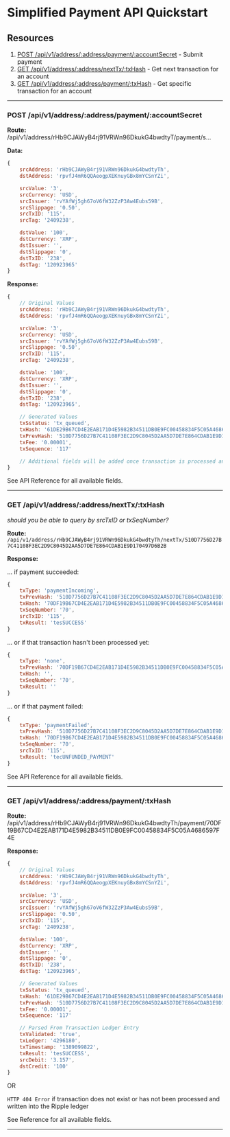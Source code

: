 # Simplified Payment API Quickstart

## Resources

1. [POST /api/v1/address/:address/payment/:accountSecret](API.md#post-apiv1addressaddresspaymentaccountsecret) - Submit payment
2. [GET /api/v1/address/:address/nextTx/:txHash](API.md#get-apiv1addressaddressnexttxtxhash) - Get next transaction for an account
3. [GET /api/v1/address/:address/payment/:txHash](API.md#get-apiv1addressaddresspaymenttxhash) - Get specific transaction for an account

-----------

### POST /api/v1/address/:address/payment/:accountSecret

__Route:__ /api/v1/address/rHb9CJAWyB4rj91VRWn96DkukG4bwdtyT/payment/s...

__Data:__
```js
{
	srcAddress: 'rHb9CJAWyB4rj91VRWn96DkukG4bwdtyTh',
	dstAddress: 'rpvfJ4mR6QQAeogpXEKnuyGBx8mYCSnYZi',

	srcValue: '3',
	srcCurrency: 'USD',
	srcIssuer: 'rvYAfWj5gh67oV6fW32ZzP3Aw4Eubs59B',
	srcSlippage: '0.50',
	srcTxID: '115',
	srcTag: '2409238',

	dstValue: '100',
	dstCurrency: 'XRP',
	dstIssuer: '',
	dstSlippage: '0',
	dstTxID: '238',
	dstTag: '120923965'
}
```

__Response:__

```js
{
	// Original Values
	srcAddress: 'rHb9CJAWyB4rj91VRWn96DkukG4bwdtyTh',
	dstAddress: 'rpvfJ4mR6QQAeogpXEKnuyGBx8mYCSnYZi',

	srcValue: '3',
	srcCurrency: 'USD',
	srcIssuer: 'rvYAfWj5gh67oV6fW32ZzP3Aw4Eubs59B',
	srcSlippage: '0.50',
	srcTxID: '115',
	srcTag: '2409238',

	dstValue: '100',
	dstCurrency: 'XRP',
	dstIssuer: '',
	dstSlippage: '0',
	dstTxID: '238',
	dstTag: '120923965',

	// Generated Values
	txSstatus: 'tx_queued',
	txHash: '61DE29B67CD4E2EAB171D4E5982B34511DB0E9FC00458834F5C05A4686597F4E',
	txPrevHash: '510D7756D27B7C41108F3EC2D9C8045D2AA5D7DE7E864CDAB1E9D170497D6B2B',
	txFee: '0.00001',
	txSequence: '117'

	// Additional fields will be added once transaction is processed and written into the Ripple ledger
}

```

See API Reference for all available fields.

-----------

### GET /api/v1/address/:address/nextTx/:txHash

*should you be able to query by srcTxID or txSeqNumber?*


__Route:__ `/api/v1/address/rHb9CJAWyB4rj91VRWn96DkukG4bwdtyTh/nextTx/510D7756D27B7C41108F3EC2D9C8045D2AA5D7DE7E864CDAB1E9D170497D6B2B` 

__Response:__

... if payment succeeded:
```js
{
	txType: 'paymentIncoming',
	txPrevHash: '510D7756D27B7C41108F3EC2D9C8045D2AA5D7DE7E864CDAB1E9D170497D6B2B',
	txHash: '70DF19B67CD4E2EAB171D4E5982B34511DB0E9FC00458834F5C05A4686597F4E'
	txSeqNumber: '70',
	srcTxID: '115',
	txResult: 'tesSUCCESS'
}
```
... or if that transaction hasn't been processed yet:
```js
{
	txType: 'none',
	txPrevHash: '70DF19B67CD4E2EAB171D4E5982B34511DB0E9FC00458834F5C05A4686597F4E',
	txHash: '',
	txSeqNumber: '70',
	txResult: ''
}
```
... or if that payment failed:
```js
{
	txType: 'paymentFailed',
	txPrevHash: '510D7756D27B7C41108F3EC2D9C8045D2AA5D7DE7E864CDAB1E9D170497D6B2B',
	txHash: '70DF19B67CD4E2EAB171D4E5982B34511DB0E9FC00458834F5C05A4686597F4E', // TODO: would it report the hash?
	txSeqNumber: '70',
	srcTxID: '115',
	txResult: 'tecUNFUNDED_PAYMENT'
}
```

See API Reference for all available fields.

-----------

### GET /api/v1/address/:address/payment/:txHash

__Route:__ /api/v1/address/rHb9CJAWyB4rj91VRWn96DkukG4bwdtyTh/payment/70DF19B67CD4E2EAB171D4E5982B34511DB0E9FC00458834F5C05A4686597F4E

__Response:__

```js
{
	// Original Values
	srcAddress: 'rHb9CJAWyB4rj91VRWn96DkukG4bwdtyTh',
	dstAddress: 'rpvfJ4mR6QQAeogpXEKnuyGBx8mYCSnYZi',

	srcValue: '3',
	srcCurrency: 'USD',
	srcIssuer: 'rvYAfWj5gh67oV6fW32ZzP3Aw4Eubs59B',
	srcSlippage: '0.50',
	srcTxID: '115',
	srcTag: '2409238',

	dstValue: '100',
	dstCurrency: 'XRP',
	dstIssuer: '',
	dstSlippage: '0',
	dstTxID: '238',
	dstTag: '120923965',

	// Generated Values
	txSstatus: 'tx_queued',
	txHash: '61DE29B67CD4E2EAB171D4E5982B34511DB0E9FC00458834F5C05A4686597F4E',
	txPrevHash: '510D7756D27B7C41108F3EC2D9C8045D2AA5D7DE7E864CDAB1E9D170497D6B2B',
	txFee: '0.00001',
	txSequence: '117'

	// Parsed From Transaction Ledger Entry
	txValidated: 'true',
	txLedger: '4296180',
	txTimestamp: '1389099822',
	txResult: 'tesSUCCESS',
	srcDebit: '3.157',
	dstCredit: '100'
}
```
OR

`HTTP 404 Error` if transaction does not exist or has not been processed and written into the Ripple ledger

See Reference for all available fields.

-----------
